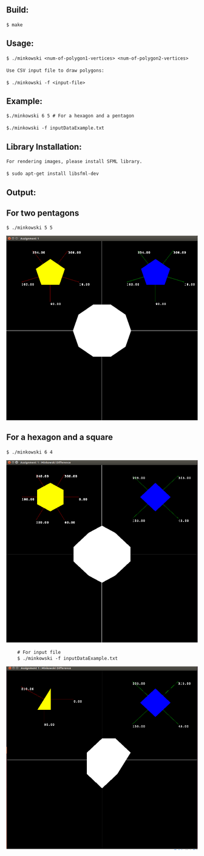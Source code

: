 
## Build:
	
	$ make

## Usage:

	$ ./minkowski <num-of-polygon1-vertices> <num-of-polygon2-vertices>
	
	Use CSV input file to draw polygons:
	
	$ ./minkowski -f <input-file>
	
## Example:

	$./minkowski 6 5 # For a hexagon and a pentagon

	$./minkowski -f inputDataExample.txt

## Library Installation:

	For rendering images, please install SFML library.

	$ sudo apt-get install libsfml-dev

## Output: 

## For two pentagons
	$ ./minkowski 5 5 

![alt text](https://github.com/bilalnurhusien/Minkowski-Difference/blob/master/images/MinkowskiDiffPentagon.png)

## For a hexagon and a square
	$ ./minkowski 6 4 

![alt text](https://github.com/bilalnurhusien/Minkowski-Difference/blob/master/images/MinkowskiDiffSquareHexagon.png)

        # For input file
        $ ./minkowski -f inputDataExample.txt

![alt text](https://github.com/bilalnurhusien/Minkowski-Difference/blob/master/images/MinkowskiDiffInputExample.png)
